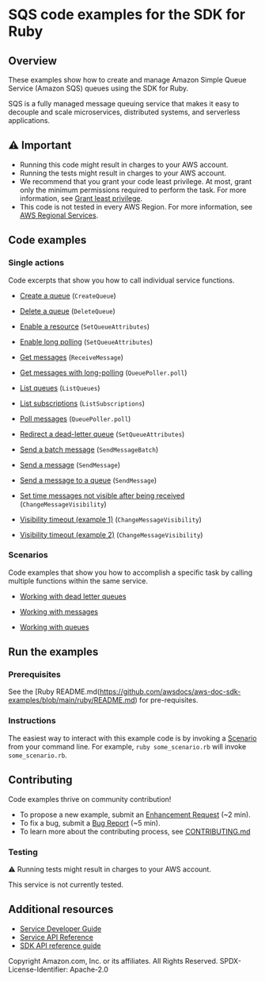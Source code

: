 # SQS code examples for the SDK for Ruby
## Overview
These examples show how to create and manage Amazon Simple Queue Service (Amazon SQS) queues using the SDK for Ruby.

SQS is a fully managed message queuing service that makes it easy to decouple and scale microservices, distributed systems, and serverless applications.

## ⚠️ Important
* Running this code might result in charges to your AWS account. 
* Running the tests might result in charges to your AWS account.
* We recommend that you grant your code least privilege. At most, grant only the minimum permissions required to perform the task. For more information, see [Grant least privilege](https://docs.aws.amazon.com/IAM/latest/UserGuide/best-practices.html#grant-least-privilege). 
* This code is not tested in every AWS Region. For more information, see [AWS Regional Services](https://aws.amazon.com/about-aws/global-infrastructure/regional-product-services).

## Code examples

### Single actions
Code excerpts that show you how to call individual service functions.

* [Create a queue](./sqs-ruby-example-create-queue.rb) (`CreateQueue`)

* [Delete a queue](./sqs-ruby-example-delete-queue.rb) (`DeleteQueue`)

* [Enable a resource](./sqs-ruby-example-get-messages.rb) (`SetQueueAttributes`)

* [Enable long polling](./sqs-ruby-example-enable-long-polling.rb) (`SetQueueAttributes`)

* [Get messages](./sqs-ruby-example-get-messages-with-long-polling.rb) (`ReceiveMessage`)

* [Get messages with long-polling](./sqs-ruby-example-long-polling.rb) (`QueuePoller.poll`)

* [List queues](./sqs-ruby-example-show-queues.rb) (`ListQueues`)

* [List subscriptions](./sqs-ruby-example-enable-resource.rb) (`ListSubscriptions`)

* [Poll messages](./sqs-ruby-example-poll-messages.rb) (`QueuePoller.poll`)

* [Redirect a dead-letter queue](./sqs-ruby-example-redirect-queue-deadletters.rb) (`SetQueueAttributes`)

* [Send a batch message](./sqs-ruby-example-send-message-batch.rb) (`SendMessageBatch`)

* [Send a message](./sqs-ruby-example-send-message.rb) (`SendMessage`)

* [Send a message to a queue](./sqs-ruby-example-send-receive-messages.rb) (`SendMessage`)

* [Set time messages not visible after being received](./sqs-ruby-example-message-visibility-timeout.rb) (`ChangeMessageVisibility`)

* [Visibility timeout (example 1)](./sqs-ruby-example-visibility-timeout.rb) (`ChangeMessageVisibility`)

* [Visibility timeout (example 2)](./sqs-ruby-example-visibility-timeout2.rb) (`ChangeMessageVisibility`)



### Scenarios
Code examples that show you how to accomplish a specific task by calling multiple functions within the same service.

* [Working with dead letter queues](./sqs-ruby-example-dead-letter-queue.rb)

* [Working with messages](./sqs-ruby-example-send-receive-messages.rb)

* [Working with queues](./sqs-ruby-example-using-queues.rb)





## Run the examples

### Prerequisites

See the [Ruby README.md(https://github.com/awsdocs/aws-doc-sdk-examples/blob/main/ruby/README.md) for pre-requisites.

### Instructions
The easiest way to interact with this example code is by invoking a [Scenario](#Scenarios) from your command line. For example, `ruby some_scenario.rb` will invoke `some_scenario.rb`.

## Contributing
Code examples thrive on community contribution!

* To propose a new example, submit an [Enhancement Request](https://github.com/awsdocs/aws-doc-sdk-examples/issues/new?assignees=octocat&labels=type%2Fenhancement&template=enhancement.yaml&title=%5BEnhancement%5D%3A+%3CDESCRIPTIVE+TITLE+HERE%3E) (~2 min).
* To fix a bug, submit a [Bug Report](https://github.com/awsdocs/aws-doc-sdk-examples/issues/new?assignees=octocat&labels=type%2Fbug&template=bug.yaml&title=%5BBug%5D%3A+%3CDESCRIPTIVE+TITLE+HERE%3E) (~5 min).
* To learn more about the contributing process, see [CONTRIBUTING.md](../../../CONTRIBUTING.md)
### Testing
⚠️ Running tests might result in charges to your AWS account.

This service is not currently tested.

## Additional resources
* [Service Developer Guide](https://docs.aws.amazon.com/sdk-for-ruby/v3/developer-guide/welcome.html)
* [Service API Reference](https://docs.aws.amazon.com/sdk-for-ruby/v3/api/)
* [SDK API reference guide](https://aws.amazon.com/developer/language/ruby/)

Copyright Amazon.com, Inc. or its affiliates. All Rights Reserved. SPDX-License-Identifier: Apache-2.0
